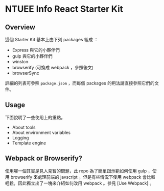 # NTUEE Info React Starter Kit

## Overview

這個 Starter Kit 基本上由下列 packages 組成 ：
- Express 與它的小夥伴們
- gulp 與它的小夥伴們
- winston
- browserify (可換成 webpack ，參照後文)
- browserSync

詳細的列表可參照 `package.json` ，而每個 packages 的用法請直接參照它們的文件。

## Usage

下面說明了一些使用上的重點。

- About tools
- About environment variables
- Logging
- Template engine

## Webpack or Browserify?

使用哪一個其實是見人見智的問題，此 repo 為了簡單跟示範如何使用 gulp
，使用 browserify 來處理前端的 javscript 。但是有些情況下使用 webpack
會比較輕鬆，因此獨立出了一塊來介紹如何改用 webpack 。參見
[Use Webpack] 。

